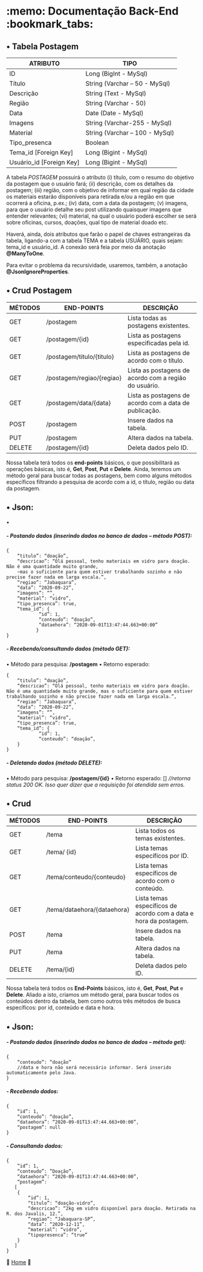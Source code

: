<h1><b> :memo: Documentação Back-End :bookmark_tabs: </b></h1> 

 
 <h2> •	Tabela Postagem </h2>
 
|     ATRIBUTO                    |     TIPO                              |
|---------------------------------|---------------------------------------|
|     ID                          |     Long (BigInt - MySql)             |
|     Título                      |     String (Varchar – 50 - MySql)     |
|     Descrição                   |     String (Text - MySql)             |
|     Região                      |     String (Varchar - 50)             |
|     Data                        |     Date (Date - MySql)               |
|     Imagens                     |     String (Varchar-255 - MySql)      |
|     Material                    |     String (Varchar – 100 - MySql)    |
|     Tipo_presenca               |     Boolean                           |
|     Tema_id [Foreign Key]       |     Long (Bigint - MySql)             |
|     Usuário_id [Foreign Key]    |     Long (Bigint - MySql)             |
 
 
A tabela _POSTAGEM_ possuirá o atributo (i) título, com o resumo do objetivo da postagem que o usuário fará; (ii) descrição, com os detalhes da postagem; (iii) região, com o objetivo de informar em qual região da cidade os materiais estarão disponíveis para retirada e/ou a região em que ocorrerá a oficina, p.ex.; (iv) data, com a data da postagem; (v) imagens, para que o usuário detalhe seu post utilizando quaisquer imagens que entender relevantes; (vi) material, na qual o usuário poderá escolher se será sobre oficinas, cursos, doações, qual tipo de material doado etc.<br>

Haverá, ainda, dois atributos que farão o papel de chaves estrangeiras da tabela, ligando-a com a tabela TEMA e a tabela USUÁRIO, quais sejam: tema_id e usuário_id. A conexão será feia por meio da anotação <b>@ManyToOne</b>.<br>

Para evitar o problema da recursividade, usaremos, também, a anotação <b>@JsonIgnoreProperties</b>.<br>

 <h2> •	Crud Postagem</h2>
 
|     MÉTODOS    |     END-POINTS                   |     DESCRIÇÃO                                                   |
|----------------|----------------------------------|-----------------------------------------------------------------|
|     GET        |     /postagem                    |     Lista todas as postagens existentes.                        |
|     GET        |     /postagem/{id}               |     Lista as postagens especificadas pela id.                   |
|     GET        |     /postagem/titulo/{titulo}    |     Lista as postagens de acordo com o título.                  |
|     GET        |     /postagem/regiao/{regiao}    |     Lista as postagens de acordo com a região do   usuário.     |
|     GET        |     /postagem/data/{data}        |     Lista as postagens de acordo com a data de   publicação.    |
|     POST       |     /postagem                    |     Insere dados na tabela.                                     |
|     PUT        |     /postagem                    |     Altera dados na tabela.                                     |
|     DELETE     |     /postagem/{id}               |     Deleta dados pelo ID.                                       | 
 
 
Nossa tabela terá todos os __end-points__ básicos, o que possibilitará as operações básicas, isto é, **Get**, **Post**, **Put** e **Delete**. Ainda, teremos um método geral para buscar todas as postagens, bem como alguns métodos específicos filtrando a pesquisa de acordo com a id, o título, região ou data da postagem.
 
 <h2> • Json:  </h2> •

<h5> - Postando dados (inserindo dados no banco de dados – método POST): </h5>

~~~
{
	“titulo”: “doação”,
	“descricao”: “Olá pessoal, tenho materiais em vidro para doação. Não é uma quantidade muito grande,
	~mas o suficiente para quem estiver trabalhando sozinho e não precise fazer nada em larga escala.”,
	“regiao”: “Jabaquara”,
	“data”: “2020-09-22”,
	“imagens”: “”,
	“material”: “vidro”,
	“tipo_presenca”: true,
	“tema_id”: {
			“id”: 1,
			“conteudo”: “doação”,
			“dataehora”: “2020-09-01T13:47:44.663+00:00”
		   }
}
~~~

<h5> -	Recebendo/consultando dados (método GET): </h5>
•	Método para pesquisa: <b>/postagem</b>
•	Retorno esperado:

~~~
{
	“titulo”: “doação”,
	“descricao”: “Olá pessoal, tenho materiais em vidro para doação. Não é uma quantidade muito grande, mas o suficiente para quem estiver trabalhando sozinho e não precise fazer nada em larga escala.”,
	“regiao”: “Jabaquara”,
	“data”: “2020-09-22”,
	“imagens”: “”,
	“material”: “vidro”,
	“tipo_presenca”: true,
	“tema_id”: {
			“id”: 1,
			“conteudo”: “doação”,
	}
}
~~~


<h5> -	Deletando dados (método DELETE): </h5>
•	Método para pesquisa: <b>/postagem/{id}</b>
•	Retorno esperado: [] <i>//retorna status 200 OK. Isso quer dizer que a requisição foi atendida sem erros.</i>

 
 
 
 <h2> •	Crud </h2>

| MÉTODOS    |     END-POINTS                   |     DESCRIÇÃO                                                                  |
|---------------|------------------------------------|---------------------------------------------------------------------------|
|     GET       |     /tema                          |     Lista todos os temas existentes.                                      |
|     GET       |     /tema/ {id}                    |     Lista temas específicos por ID.                                       |
|     GET       |     /tema/conteudo/{conteudo}      |     Lista temas específicos de acordo com o   conteúdo.                   |
|     GET       |     /tema/dataehora/{dataehora}    |     Lista temas específicos de acordo com a data   e hora da postagem.    |
|     POST      |     /tema                          |     Insere dados na tabela.                                               |
|     PUT       |     /tema                          |     Altera dados na tabela.                                               |
|     DELETE    |     /tema/{id}                     |     Deleta dados pelo ID.                                                 |


Nossa tabela terá todos os __End-Points__ básicos, isto é, **Get**, **Post**, **Put** e **Delete**. Aliado a isto, criamos um método geral, para buscar todos os conteúdos dentro da tabela, bem como outros três métodos de busca específicos: por id, conteúdo e data e hora.  


 <h2> •	Json: </h2>
 
 <h5> - Postando dados (inserindo dados no banco de dados – método get): </h5>

~~~
{
	“conteudo”: “doação”
	//data e hora não será necessário informar. Será inserido automaticamente pelo Java.
}
~~~


<h5> - Recebendo dados:</h5>

~~~
{
	“id”: 1,
	“conteudo”: “doação”,
	“dataehora”: “2020-09-01T13:47:44.663+00:00”,
	“postagem”: null
}
~~~

<h5> - Consultando dados:</h5>

~~~
{
	“id”: 1,
	“conteudo”: ”Doação”,
	“dataehora”: “2020-09-01T13:47:44.663+00:00”,
	“postagem”:
   [
 	{
		“id”: 1,
		“titulo”: “doação-vidro”,
		“descricao”: “2kg em vidro disponível para doação. Retirada na R. dos Javalis, 12.”,
		“regiao”: “Jabaquara-SP”,
		“data”: “2020-12-11”,
		“material”: “vidro”,
		“tipopresenca”: “true”
 	}
   ]
}
~~~



:house_with_garden: [Home](https://github.com/WeslleyRocha/Projeto-Integrador-Generation) :house_with_garden:
